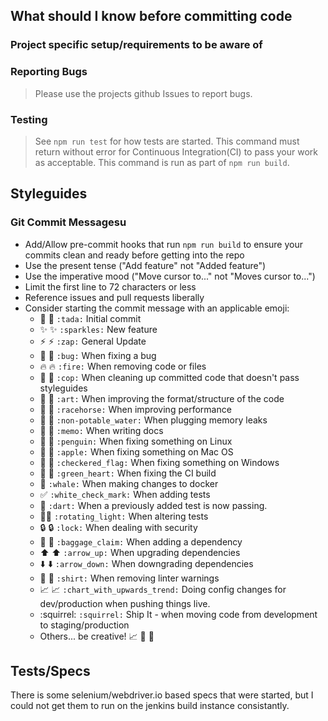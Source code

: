 ## What should I know before committing code

### Project specific setup/requirements to be aware of

### Reporting Bugs
> Please use the projects github Issues to report bugs.

### Testing
> See `npm run test` for how tests are started. This command must return without error
> for Continuous Integration(CI) to pass your work as acceptable. This command is run as part of
> `npm run build`.

## Styleguides

### Git Commit Messagesu
* Add/Allow pre-commit hooks that run `npm run build` to ensure your commits clean and ready before getting into the repo
* Use the present tense ("Add feature" not "Added feature")
* Use the imperative mood ("Move cursor to..." not "Moves cursor to...")
* Limit the first line to 72 characters or less
* Reference issues and pull requests liberally
* Consider starting the commit message with an applicable emoji:
    * 🎉 :tada: `:tada:` Initial commit
    * ✨ :sparkles: `:sparkles:` New feature
    * ⚡ :zap: `:zap:` General Update
    * 🐛 :bug: `:bug:` When fixing a bug
    * 🔥 :fire: `:fire:` When removing code or files
    * 👮 :cop: `:cop:` When cleaning up committed code that doesn't pass styleguides
    * 🎨 :art: `:art:` When improving the format/structure of the code
    * 🏇 :racehorse: `:racehorse:` When improving performance
    * 🚱 :non-potable_water: `:non-potable_water:` When plugging memory leaks
    * 📝 :memo: `:memo:` When writing docs
    * 🐧 :penguin: `:penguin:` When fixing something on Linux
    * 🍎 :apple: `:apple:` When fixing something on Mac OS
    * 🏁 :checkered_flag: `:checkered_flag:` When fixing something on Windows
    * 💚 :green_heart: `:green_heart:` When fixing the CI build
    * :whale: `:whale:` When making changes to docker
    * :white_check_mark: `:white_check_mark:` When adding tests
    * :dart: `:dart:` When a previously added test is now passing.
    * 🚨:rotating_light: `:rotating_light:` When altering tests
    * 🔒 :lock: `:lock:` When dealing with security
    * 🛄 :baggage_claim: `:baggage_claim:` When adding a dependency
    * ⬆️ :arrow_up: `:arrow_up:` When upgrading dependencies
    * ⬇️ :arrow_down: `:arrow_down:` When downgrading dependencies
    * 👕 :shirt: `:shirt:` When removing linter warnings
    * 📈 :chart_with_upwards_trend: `:chart_with_upwards_trend:` Doing config changes for dev/production when pushing things live.
    * :squirrel: `:squirrel:` Ship It - when moving code from development to staging/production
    * Others... be creative! :chart_with_upwards_trend: :bicyclist: :house_with_garden:
## Tests/Specs

There is some selenium/webdriver.io based specs that were started, but I could not get them to run on the jenkins build instance consistantly.
